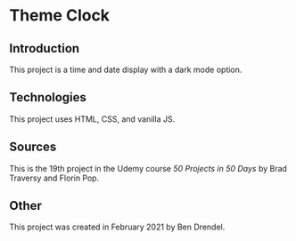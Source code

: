 # Theme Clock

## Introduction

This project is a time and date display with a dark mode option.

## Technologies

This project uses HTML, CSS, and vanilla JS.

## Sources

This is the 19th project in the Udemy course _50 Projects in 50 Days_ by Brad Traversy and Florin Pop.

## Other

This project was created in February 2021 by Ben Drendel.
